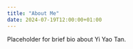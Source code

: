 ```yaml
---
title: "About Me"
date: 2024-07-19T12:00:00+01:00
---
```


Placeholder for brief bio about Yi Yao Tan.
